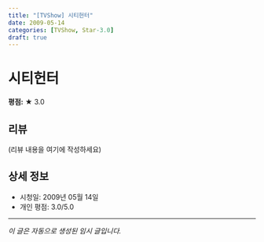 ```yaml
---
title: "[TVShow] 시티헌터"
date: 2009-05-14
categories: [TVShow, Star-3.0]
draft: true
---
```


# 시티헌터

**평점:** ★ 3.0

## 리뷰

(리뷰 내용을 여기에 작성하세요)

## 상세 정보

- 시청일: 2009년 05월 14일
- 개인 평점: 3.0/5.0

---

*이 글은 자동으로 생성된 임시 글입니다.*
